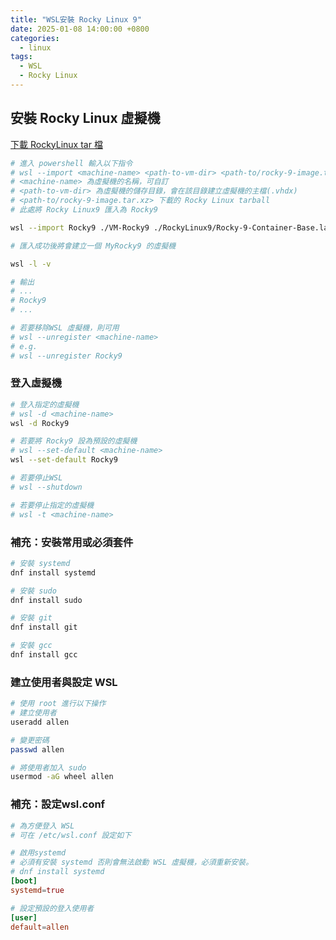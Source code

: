 ```yaml
---
title: "WSL安裝 Rocky Linux 9"
date: 2025-01-08 14:00:00 +0800
categories: 
  - linux
tags:
  - WSL
  - Rocky Linux
---
```


## 安裝 Rocky Linux 虛擬機

[下載 RockyLinux tar 檔](https://docs.rockylinux.org/guides/interoperability/import_rocky_to_wsl/)

```bash
# 進入 powershell 輸入以下指令
# wsl --import <machine-name> <path-to-vm-dir> <path-to/rocky-9-image.tar.xz>
# <machine-name> 為虛擬機的名稱，可自訂
# <path-to-vm-dir> 為虛擬機的儲存目錄，會在該目錄建立虛擬機的主檔(.vhdx)
# <path-to/rocky-9-image.tar.xz> 下載的 Rocky Linux tarball
# 此處將 Rocky Linux9 匯入為 Rocky9

wsl --import Rocky9 ./VM-Rocky9 ./RockyLinux9/Rocky-9-Container-Base.latest.x86_64.tar.xz

# 匯入成功後將會建立一個 MyRocky9 的虛擬機

wsl -l -v

# 輸出
# ...
# Rocky9
# ...

# 若要移除WSL 虛擬機，則可用
# wsl --unregister <machine-name>
# e.g.
# wsl --unregister Rocky9

```

### 登入虛擬機

```bash
# 登入指定的虛擬機
# wsl -d <machine-name>
wsl -d Rocky9

# 若要將 Rocky9 設為預設的虛擬機
# wsl --set-default <machine-name>
wsl --set-default Rocky9

# 若要停止WSL
# wsl --shutdown

# 若要停止指定的虛擬機
# wsl -t <machine-name>
```

### 補充：安裝常用或必須套件

```bash
# 安裝 systemd
dnf install systemd

# 安裝 sudo
dnf install sudo

# 安裝 git
dnf install git

# 安裝 gcc
dnf install gcc
```

### 建立使用者與設定 WSL

```bash
# 使用 root 進行以下操作
# 建立使用者
useradd allen

# 變更密碼
passwd allen

# 將使用者加入 sudo
usermod -aG wheel allen
```

### 補充：設定wsl.conf

```conf
# 為方便登入 WSL
# 可在 /etc/wsl.conf 設定如下

# 啟用systemd
# 必須有安裝 systemd 否則會無法啟動 WSL 虛擬機，必須重新安裝。
# dnf install systemd
[boot]
systemd=true

# 設定預設的登入使用者
[user]
default=allen
```
